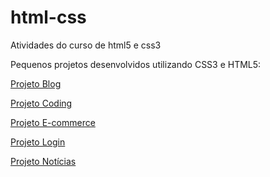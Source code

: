 # html-css
 Atividades do curso de html5 e css3

Pequenos projetos desenvolvidos utilizando CSS3 e HTML5:

<a href="https://marcelo-souto.github.io/html-css/projetos/projeto-blog/index.html">Projeto Blog</a>

<a href="https://marcelo-souto.github.io/html-css/projetos/projeto-coding/index.html">Projeto Coding</a>

<a href="https://marcelo-souto.github.io/html-css/projetos/projeto-ecommerce/index.html">Projeto E-commerce</a>

<a href="https://marcelo-souto.github.io/html-css/projetos/projeto-login/page01.html">Projeto Login</a>

<a href="https://marcelo-souto.github.io/html-css/projetos/projeto-noticias/index.html">Projeto Notícias</a>